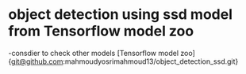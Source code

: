 # object detection using ssd model from Tensorflow model zoo
-consdier to check other models [Tensorflow model zoo] {git@github.com:mahmoudyosrimahmoud13/object_detection_ssd.git}
